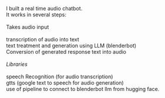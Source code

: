 I built a real time audio chatbot. <br/>It works in several steps:
<br/><br/>
  Takes audio input<br/><br/>
  &#9; transcription of audio into text<br/>
  <tab/>text treatment and generation using LLM (blenderbot)<br/>
  <tab/>Conversion of generated response text into audio
  <br/>
  <br/>
*Libraries*<br/><br/>
  <tab/>speech Recognition (for audio transcription)<br/>
  <tab/>gtts (google text to speech for audio generation)<br/>
  <tab/>use of pipeline to connect to blenderbot llm from hugging face.
